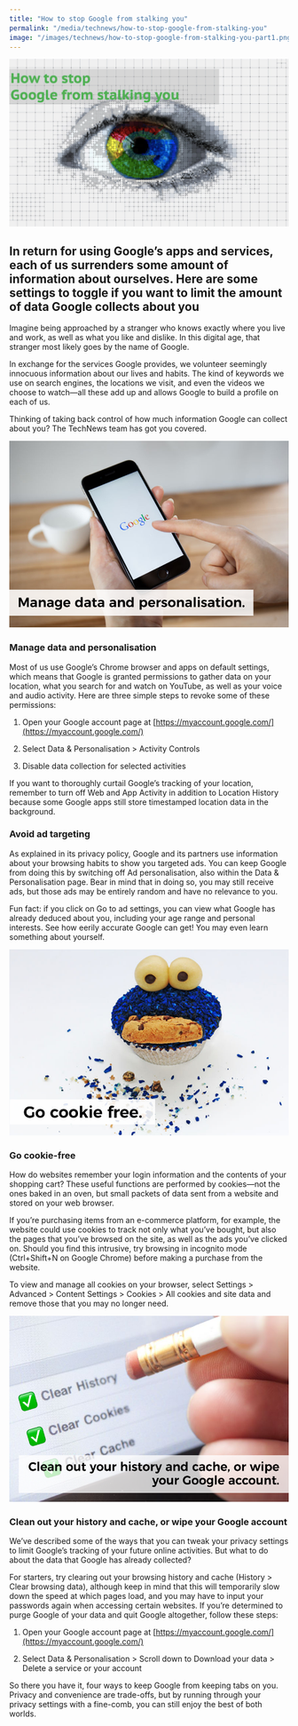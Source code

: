 ```yaml
---
title: "How to stop Google from stalking you"
permalink: "/media/technews/how-to-stop-google-from-stalking-you"
image: "/images/technews/how-to-stop-google-from-stalking-you-part1.png"
---
```

     
![How to stop Google from stalking you](/images/technews/how-to-stop-google-from-stalking-you-part1.png)

In return for using Google’s apps and services, each of us surrenders some amount of information about ourselves. Here are some settings to toggle if you want to limit the amount of data Google collects about you
---

Imagine being approached by a stranger who knows exactly where you live and work, as well as what you like and dislike. In this digital age, that stranger most likely goes by the name of Google.

In exchange for the services Google provides, we volunteer seemingly innocuous information about our lives and habits. The kind of keywords we use on search engines, the locations we visit, and even the videos we choose to watch—all these add up and allows Google to build a profile on each of us. 

Thinking of taking back control of how much information Google can collect about you? The TechNews team has got you covered.

![How to stop Google from stalking you](/images/technews/how-to-stop-google-from-stalking-you-part2.png)

### **Manage data and personalisation**

Most of us use Google’s Chrome browser and apps on default settings, which means that Google is granted permissions to gather data on your location, what you search for and watch on YouTube, as well as your voice and audio activity. Here are three simple steps to revoke some of these permissions:

1. Open your Google account page at [https://myaccount.google.com/](https://myaccount.google.com/)

2. Select Data & Personalisation > Activity Controls

3. Disable data collection for selected activities

If you want to thoroughly curtail Google’s tracking of your location, remember to turn off Web and App Activity in addition to Location History because some Google apps still store timestamped location data in the background. 

### **Avoid ad targeting**

As explained in its privacy policy, Google and its partners use information about your browsing habits to show you targeted ads. You can keep Google from doing this by switching off Ad personalisation, also within the Data & Personalisation page. Bear in mind that in doing so, you may still receive ads, but those ads may be entirely random and have no relevance to you. 

Fun fact: if you click on Go to ad settings, you can view what Google has already deduced about you, including your age range and personal interests. See how eerily accurate Google can get! You may even learn something about yourself.  

![How to stop Google from stalking you](/images/technews/how-to-stop-google-from-stalking-you-part4.png)

### **Go cookie-free**

How do websites remember your login information and the contents of your shopping cart? These useful functions are performed by cookies—not the ones baked in an oven, but small packets of data sent from a website and stored on your web browser.

If you’re purchasing items from an e-commerce platform, for example, the website could use cookies to track not only what you’ve bought, but also the pages that you’ve browsed on the site, as well as the ads you’ve clicked on. Should you find this intrusive, try browsing in incognito mode (Ctrl+Shift+N on Google Chrome) before making a purchase from the website.

To view and manage all cookies on your browser, select Settings > Advanced > Content Settings > Cookies > All cookies and site data and remove those that you may no longer need.

![How to stop Google from stalking you](/images/technews/how-to-stop-google-from-stalking-you-part5.png)

### **Clean out your history and cache, or wipe your Google account**

We’ve described some of the ways that you can tweak your privacy settings to limit Google’s tracking of your future online activities. But what to do about the data that Google has already collected?
 
For starters, try clearing out your browsing history and cache (History > Clear browsing data), although keep in mind that this will temporarily slow down the speed at which pages load, and you may have to input your passwords again when accessing certain websites. If you’re determined to purge Google of your data and quit Google altogether, follow these steps:

1. Open your Google account page at [https://myaccount.google.com/](https://myaccount.google.com/)

2. Select Data & Personalisation > Scroll down to Download your data > Delete a service or your account

So there you have it, four ways to keep Google from keeping tabs on you. Privacy and convenience are trade-offs, but by running through your privacy settings with a fine-comb, you can still enjoy the best of both worlds. 
